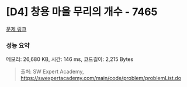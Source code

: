 # [D4] 창용 마을 무리의 개수 - 7465 

[문제 링크](https://swexpertacademy.com/main/code/problem/problemDetail.do?contestProbId=AWngfZVa9XwDFAQU) 

### 성능 요약

메모리: 26,680 KB, 시간: 146 ms, 코드길이: 2,215 Bytes



> 출처: SW Expert Academy, https://swexpertacademy.com/main/code/problem/problemList.do
